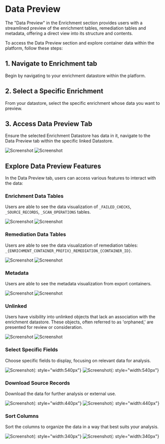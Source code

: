 # Data Preview

The "Data Preview" in the Enrichment section provides users with a streamlined preview of the enrichment tables, remediation tables and metadata, offering a direct view into its structure and contents.

To access the Data Preview section and explore container data within the platform, follow these steps:

## 1. Navigate to Enrichment tab

Begin by navigating to your enrichment datastore within the platform.

## 2. Select a Specific Enrichment

From your datastore, select the specific enrichment whose data you want to preview.

## 3. Access Data Preview Tab

Ensure the selected Enrichment Datastore has data in it, navigate to the Data Preview tab within the specific linked Datastore.

![Screenshot](../assets/enrichment/data-preview/data-preview-light.png#only-light)
![Screenshot](../assets/enrichment/data-preview/data-preview-dark.png#only-dark)

## Explore Data Preview Features

In the Data Preview tab, users can access various features to interact with the data:

### Enrichment Data Tables

Users are able to see the data visualization of `_FAILED_CHECKS`, `_SOURCE_RECORDS`, `_SCAN_OPERATIONS` tables.

![Screenshot](../assets/enrichment/data-preview/failed-checks-light.png#only-light)
![Screenshot](../assets/enrichment/data-preview/failed-checks-dark.png#only-dark)

### Remediation Data Tables

Users are able to see the data visualization of remediation tables: `_{ENRICHMENT_CONTAINER_PREFIX}_REMEDIATION_{CONTAINER_ID}`.

![Screenshot](../assets/enrichment/data-preview/remediation-table-light.png#only-light)
![Screenshot](../assets/enrichment/data-preview/remediation-table-dark.png#only-dark)

### Metadata 

Users are able to see the metadata visualization from export containers.

![Screenshot](../assets/enrichment/data-preview/metadata-light.png#only-light)
![Screenshot](../assets/enrichment/data-preview/metadata-dark.png#only-dark)

### Unlinked

Users have visibility into unlinked objects that lack an association with the enrichment datastore. These objects, often referred to as 'orphaned,' are presented for review or consideration.

![Screenshot](../assets/enrichment/data-preview/unlinked-light.png#only-light)
![Screenshot](../assets/enrichment/data-preview/unlinked-dark.png#only-dark)


### Select Specific Fields

Choose specific fields to display, focusing on relevant data for analysis.

![Screenshot](../assets/container/data-preview/fields-to-show-light.png#only-light){: style="width:540px"}
![Screenshot](../assets/container/data-preview/fields-to-show-dark.png#only-dark){: style="width:540px"}

### Download Source Records

Download the data for further analysis or external use.

![Screenshot](../assets/container/data-preview/download-source-records-light.png#only-light){: style="width:440px"}
![Screenshot](../assets/container/data-preview/download-source-records-dark.png#only-dark){: style="width:440px"}

### Sort Columns

Sort the columns to organize the data in a way that best suits your analysis.

![Screenshot](../assets/container/data-preview/filter-light.png#only-light){: style="width:340px"}
![Screenshot](../assets/container/data-preview/filter-dark.png#only-dark){: style="width:340px"}
